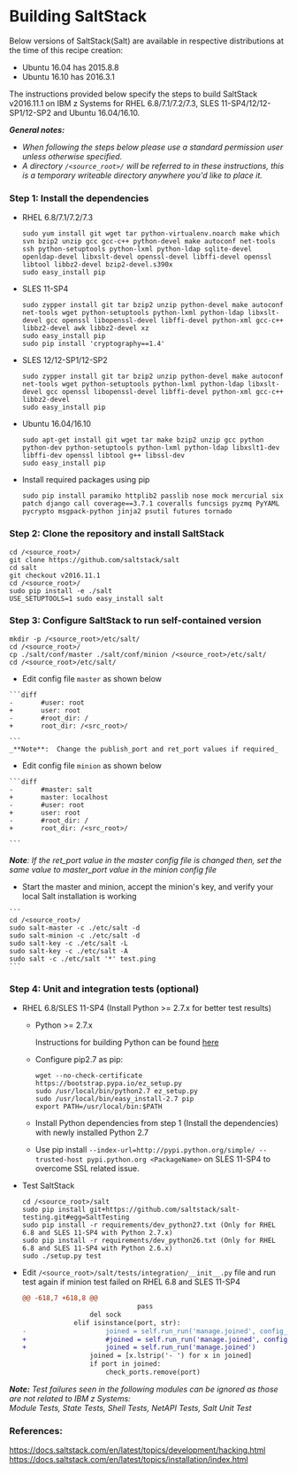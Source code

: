 <!---PACKAGE:Salt--->
<!---DISTRO:RHEL 6.6:2016.11.1--->
<!---DISTRO:RHEL 7.1:2016.11.1--->
<!---DISTRO:SLES 11:2016.11.1--->
<!---DISTRO:SLES 12:2016.11.1--->
<!---DISTRO:Ubuntu 16.x:2016.11.1--->

# Building SaltStack

Below versions of SaltStack(Salt) are available in respective distributions at the time of this recipe creation:  

* Ubuntu 16.04 has  2015.8.8  
* Ubuntu 16.10 has  2016.3.1

The instructions provided below specify the steps to build SaltStack v2016.11.1 on IBM z Systems for RHEL 6.8/7.1/7.2/7.3, SLES 11-SP4/12/12-SP1/12-SP2 and Ubuntu 16.04/16.10.

_**General notes:**_ 

* _When following the steps below please use a standard permission user unless otherwise specified._  
* _A directory `/<source_root>/` will be referred to in these instructions, this is a temporary writeable directory anywhere you'd like to place it._

### Step 1: Install the dependencies

* RHEL 6.8/7.1/7.2/7.3

	```
	sudo yum install git wget tar python-virtualenv.noarch make which svn bzip2 unzip gcc gcc-c++ python-devel make autoconf net-tools ssh python-setuptools python-lxml python-ldap sqlite-devel openldap-devel libxslt-devel openssl-devel libffi-devel openssl libtool libbz2-devel bzip2-devel.s390x
    sudo easy_install pip
	```

* SLES 11-SP4

	```
	sudo zypper install git tar bzip2 unzip python-devel make autoconf net-tools wget python-setuptools python-lxml python-ldap libxslt-devel gcc openssl libopenssl-devel libffi-devel python-xml gcc-c++ libbz2-devel awk libbz2-devel xz
    sudo easy_install pip
    sudo pip install 'cryptography==1.4'
	```

* SLES 12/12-SP1/12-SP2

	```
    sudo zypper install git tar bzip2 unzip python-devel make autoconf net-tools wget python-setuptools python-lxml python-ldap libxslt-devel gcc openssl libopenssl-devel libffi-devel python-xml gcc-c++ libbz2-devel
    sudo easy_install pip
	```

* Ubuntu 16.04/16.10

	```
	sudo apt-get install git wget tar make bzip2 unzip gcc python python-dev python-setuptools python-lxml python-ldap libxslt1-dev libffi-dev openssl libtool g++ libssl-dev 
    sudo easy_install pip
	```

* Install required packages using pip

    ```
    sudo pip install paramiko httplib2 passlib nose mock mercurial six patch django call coverage==3.7.1 coveralls funcsigs pyzmq PyYAML pycrypto msgpack-python jinja2 psutil futures tornado
    ```

### Step 2: Clone the repository and install SaltStack 

    cd /<source_root>/
    git clone https://github.com/saltstack/salt
    cd salt        
    git checkout v2016.11.1
    cd /<source_root>/
    sudo pip install -e ./salt  
    USE_SETUPTOOLS=1 sudo easy_install salt
  

### Step 3: Configure SaltStack to run self-contained version 

  
    mkdir -p /<source_root>/etc/salt/
    cd /<source_root>/
    cp ./salt/conf/master ./salt/conf/minion /<source_root>/etc/salt/
    cd /<source_root>/etc/salt/ 
  
   * Edit config file `master` as shown below 

    ```diff
    -	    #user: root
    +	    user: root
    -	    #root_dir: /
    +	    root_dir: /<src_root>/

    ```
    _**Note**:  Change the publish_port and ret_port values if required_  

   * Edit config file `minion` as shown below  

    ```diff
    -	    #master: salt
    +	    master: localhost
    -	    #user: root
    +	    user: root
    -	    #root_dir: /
    +	    root_dir: /<src_root>/

    ```
_**Note**: If the ret_port value in the master config file is changed then, set the same value to master_port value in the minion config file_

   * Start the master and minion, accept the minion's key, and verify your local Salt installation is working 

	```
    cd /<source_root>/
    sudo salt-master -c ./etc/salt -d 
    sudo salt-minion -c ./etc/salt -d 
    sudo salt-key -c ./etc/salt -L 
    sudo salt-key -c ./etc/salt -A 
    sudo salt -c ./etc/salt '*' test.ping  
	```

### Step 4: Unit and integration tests (optional)

* RHEL 6.8/SLES 11-SP4 (Install Python >= 2.7.x for better test results)

    * Python >= 2.7.x
      
	  Instructions for building Python can be found [here](https://github.com/linux-on-ibm-z/docs/wiki/Building-Python-2.7.x)

    * Configure pip2.7 as pip:
      ```
      wget --no-check-certificate https://bootstrap.pypa.io/ez_setup.py  
      sudo /usr/local/bin/python2.7 ez_setup.py   
      sudo /usr/local/bin/easy_install-2.7 pip
      export PATH=/usr/local/bin:$PATH 
      ``` 

    * Install Python dependencies from step 1 (Install the dependencies) with newly installed Python 2.7 

    * Use pip install `--index-url=http://pypi.python.org/simple/ --trusted-host pypi.python.org <PackageName>` on SLES 11-SP4 to overcome SSL related issue.

* Test SaltStack

 	```
    cd /<source_root>/salt
    sudo pip install git+https://github.com/saltstack/salt-testing.git#egg=SaltTesting
    sudo pip install -r requirements/dev_python27.txt (Only for RHEL 6.8 and SLES 11-SP4 with Python 2.7.x)
    sudo pip install -r requirements/dev_python26.txt (Only for RHEL 6.8 and SLES 11-SP4 with Python 2.6.x)
    sudo ./setup.py test
	```

* Edit `/<source_root>/salt/tests/integration/__init__.py` file and run test again if minion test failed on RHEL 6.8 and SLES 11-SP4  

    ```diff
    @@ -618,7 +618,8 @@
                                 pass
                     del sock
                 elif isinstance(port, str):
    -                    joined = self.run_run('manage.joined', config_dir=self.config_dir)
    +                    #joined = self.run_run('manage.joined', config_dir=self.config_dir)
    +                    joined = self.run_run('manage.joined')
                     joined = [x.lstrip('- ') for x in joined]
                     if port in joined:
                         check_ports.remove(port)
    ```

_**Note:** Test failures seen in the following modules can be ignored as those are not related to IBM z Systems:              
            Module Tests, State Tests, Shell Tests, NetAPI Tests, Salt Unit Test_
  
### References: 

https://docs.saltstack.com/en/latest/topics/development/hacking.html   
https://docs.saltstack.com/en/latest/topics/installation/index.html